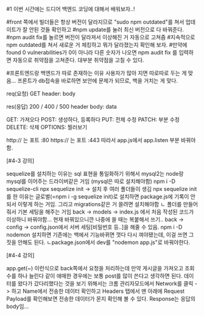#1 이번 시간에는 드디어 백엔드 코딩에 대해서 배워보자..!

#front 쪽에서 빌더들은 항상 버전이 달라지므로 "sudo npm outdated"를 쳐서 업데이트가 잘 안된 것들 확인하고
#npm update를 눌러 최신 버전으로 다 바꿔준다.
#npm audit fix를 눌르면 버전이 달라져서 이상해진 거 자동으로 고쳐줌 #지속적으로 npm outdated를 쳐서 새로운 거 체킹하고 뭐가 달라졌는지 확인해 보자. #만약에 found 0 vulnerabilities가 0이 아니라 다른 숫자가 나오면 npm audit fix 를 입력하면 자동으로 취약점을 고쳐준다. 대부분 취약점을 고칠 수 있다.

#프론트엔드랑 백엔드가 따로 존재하는 이유
사용자가 많아 지면 따로따로 두는 게 맞음...
프론트가 db접속을 바로하면 보안에 문제가 되므로, 백을 거치는 게 맞다.

req(요청)
GET
header:
body

res(응답)
200 / 400 / 500
header
body: data

GET: 가져오다
POST: 생성하다, 등록하다
PUT: 전체 수정
PATCH: 부분 수정
DELETE: 삭제
OPTIONS: 찔러보기

http:// 는 포트 :80
https:// 는 포트 :443
따라서 app.js에서 app.listen 부분 바꿔야함.

[#4-3 강의]

sequelize를 설치하는 이유는 sql 표현을 통일화하기 위해서
mysql2는 node랑 mysql를 이어주는 드라이버같은 거임 (mysql은 따로 설치해야함)
npm i -D sequelize-cli
npx sequelize init -> 설치 후 여러 폴더들이 생김
npx sequelize init를 한 이유는 글로벌(=npm i -g sequelize init)로 설치하면 package.js에 기록이 안되서 이렇게 하는 거임. 그리고 migrations같은 거 쓸려면 설치해야함
ㄴ 폴더를 만들어줘서 기본 세팅을 해주는 거임
back -> models -> index.js 에서 처음 작성된 코드가 이상하니 바꿔야함... 현재 바꿔있으니깐 나중에 쓸 때는 복붙해서 쓰기..
back -> config -> config.json에서 서버 세팅[비밀번호 등..]을 해줄 수 있음.
npm i -D nodemon 설치하면 기존에는 백에서 기능바뀌면 껏다 다시 껴야됐는데, 이걸 쓰면 그 짓을 안해도 된다.
ㄴpackage.json에서 dev를 "nodemon app.js"로 바꿔야한다.

[#4-4 강의]

app.get(~) 이런식으로 back쪽에서 요청을 처리하는데 만약 게시글을 가져오고 조회수를 하나 늘린다 같이 애매한 경우에는 보통 post를 많이 쓴다고 생각하면 된다.
데이터를 왔다가 갔다리했다는 것을 보기 위해서는 크롬 관리자모드에서 Network를 클릭 -> 하고 Name에서 전송한 데이터 확인하고 Headers 탭에서 맨 아래에 Request Payload를 확인해보면 전송한 데이터가 몬지 확인해 볼 수 있다.
Response는 응답의 body임...
